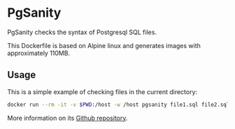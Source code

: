 # PgSanity

PgSanity checks the syntax of Postgresql SQL files.

This Dockerfile is based on Alpine linux and generates images with approximately
110MB.

## Usage

This is a simple example of checking files in the current directory:

```bash
docker run --rm -it -v $PWD:/host -w /host pgsanity file1.sql file2.sql
```

More information on its
[Github repository](https://github.com/markdrago/pgsanity).
